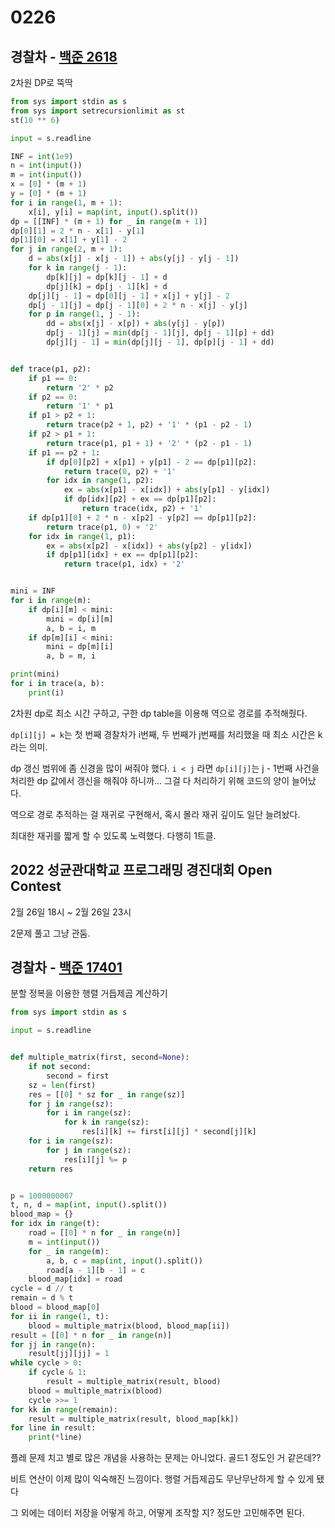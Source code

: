 # 0226

## 경찰차 - [백준 2618](https://www.acmicpc.net/problem/2618)

2차원 DP로 뚝딱

```python
from sys import stdin as s
from sys import setrecursionlimit as st
st(10 ** 6)

input = s.readline

INF = int(1e9)
n = int(input())
m = int(input())
x = [0] * (m + 1)
y = [0] * (m + 1)
for i in range(1, m + 1):
    x[i], y[i] = map(int, input().split())
dp = [[INF] * (m + 1) for _ in range(m + 1)]
dp[0][1] = 2 * n - x[1] - y[1]
dp[1][0] = x[1] + y[1] - 2
for j in range(2, m + 1):
    d = abs(x[j] - x[j - 1]) + abs(y[j] - y[j - 1])
    for k in range(j - 1):
        dp[k][j] = dp[k][j - 1] + d
        dp[j][k] = dp[j - 1][k] + d
    dp[j][j - 1] = dp[0][j - 1] + x[j] + y[j] - 2
    dp[j - 1][j] = dp[j - 1][0] + 2 * n - x[j] - y[j]
    for p in range(1, j - 1):
        dd = abs(x[j] - x[p]) + abs(y[j] - y[p])
        dp[j - 1][j] = min(dp[j - 1][j], dp[j - 1][p] + dd)
        dp[j][j - 1] = min(dp[j][j - 1], dp[p][j - 1] + dd)


def trace(p1, p2):
    if p1 == 0:
        return '2' * p2
    if p2 == 0:
        return '1' * p1
    if p1 > p2 + 1:
        return trace(p2 + 1, p2) + '1' * (p1 - p2 - 1)
    if p2 > p1 + 1:
        return trace(p1, p1 + 1) + '2' * (p2 - p1 - 1)
    if p1 == p2 + 1:
        if dp[0][p2] + x[p1] + y[p1] - 2 == dp[p1][p2]:
            return trace(0, p2) + '1'
        for idx in range(1, p2):
            ex = abs(x[p1] - x[idx]) + abs(y[p1] - y[idx])
            if dp[idx][p2] + ex == dp[p1][p2]:
                return trace(idx, p2) + '1'
    if dp[p1][0] + 2 * n - x[p2] - y[p2] == dp[p1][p2]:
        return trace(p1, 0) + '2'
    for idx in range(1, p1):
        ex = abs(x[p2] - x[idx]) + abs(y[p2] - y[idx])
        if dp[p1][idx] + ex == dp[p1][p2]:
            return trace(p1, idx) + '2'


mini = INF
for i in range(m):
    if dp[i][m] < mini:
        mini = dp[i][m]
        a, b = i, m
    if dp[m][i] < mini:
        mini = dp[m][i]
        a, b = m, i

print(mini)
for i in trace(a, b):
    print(i)
```

2차원 dp로 최소 시간 구하고, 구한 dp table을 이용해 역으로 경로를 추적해줬다.

`dp[i][j] = k`는 첫 번째 경찰차가 i번째, 두 번째가 j번째를 처리했을 때 최소 시간은 k라는 의미.

dp 갱신 범위에 좀 신경을 많이 써줘야 했다. `i < j` 라면 `dp[i][j]`는 j - 1번째 사건을 처리한 dp 값에서 갱신을 해줘야 하니까... 그걸 다 처리하기 위해 코드의 양이 늘어났다.

역으로 경로 추적하는 걸 재귀로 구현해서, 혹시 몰라 재귀 깊이도 일단 늘려놨다.

최대한 재귀를 짧게 할 수 있도록 노력했다. 다행히 1트클.



## 2022 성균관대학교 프로그래밍 경진대회 Open Contest

2월 26일 18시 ~ 2월 26일 23시

2문제 풀고 그냥 관둠.



## 경찰차 - [백준 17401](https://www.acmicpc.net/problem/17401)

분할 정복을 이용한 행렬 거듭제곱 계산하기 

```python
from sys import stdin as s

input = s.readline


def multiple_matrix(first, second=None):
    if not second:
        second = first
    sz = len(first)
    res = [[0] * sz for _ in range(sz)]
    for j in range(sz):
        for i in range(sz):
            for k in range(sz):
                res[i][k] += first[i][j] * second[j][k]
    for i in range(sz):
        for j in range(sz):
            res[i][j] %= p
    return res


p = 1000000007
t, n, d = map(int, input().split())
blood_map = {}
for idx in range(t):
    road = [[0] * n for _ in range(n)]
    m = int(input())
    for _ in range(m):
        a, b, c = map(int, input().split())
        road[a - 1][b - 1] = c
    blood_map[idx] = road
cycle = d // t
remain = d % t
blood = blood_map[0]
for ii in range(1, t):
    blood = multiple_matrix(blood, blood_map[ii])
result = [[0] * n for _ in range(n)]
for jj in range(n):
    result[jj][jj] = 1
while cycle > 0:
    if cycle & 1:
        result = multiple_matrix(result, blood)
    blood = multiple_matrix(blood)
    cycle >>= 1
for kk in range(remain):
    result = multiple_matrix(result, blood_map[kk])
for line in result:
    print(*line)
```

플레 문제 치고 별로 많은 개념을 사용하는 문제는 아니었다. 골드1 정도인 거 같은데??

비트 연산이 이제 많이 익숙해진 느낌이다. 행렬 거듭제곱도 무난무난하게 할 수 있게 됐다

그 외에는 데이터 저장을 어떻게 하고, 어떻게 조작할 지? 정도만 고민해주면 된다.
